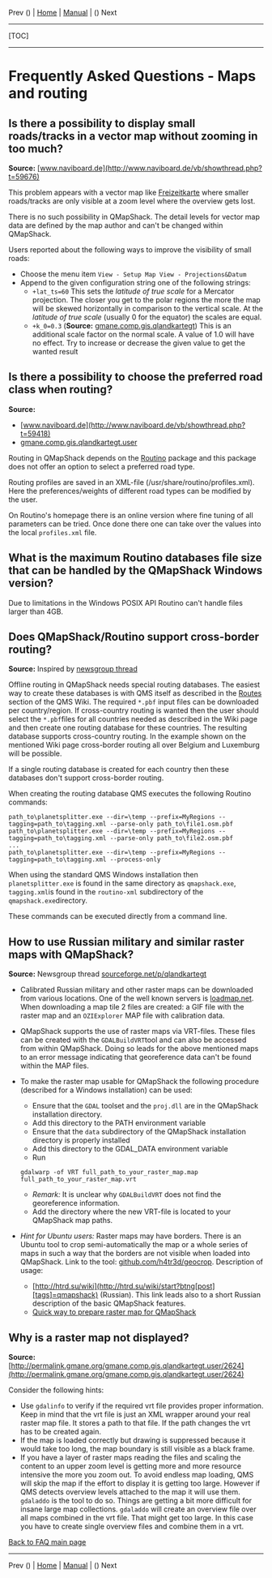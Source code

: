 Prev () | [Home](Home) | [Manual](DocMain) | () Next
- - -
[TOC]
- - -

# Frequently Asked Questions - Maps and routing

## Is there a possibility to display small roads/tracks in a vector map without zooming in too much?

**Source:** [www.naviboard.de](http://www.naviboard.de/vb/showthread.php?t=59676)

This problem appears with a vector map like [Freizeitkarte](http://www.freizeitkarte-osm.de/) where smaller 
roads/tracks are only visible at a zoom level where the overview gets lost.

There is no such possibility in QMapShack. The detail levels for vector map data are defined by the map author and can't be
changed within QMapShack.

Users reported about the following ways to improve the visibility of small roads:

* Choose the menu item `View - Setup Map View - Projections&Datum`
* Append to the given configuration string one of the following strings:
  * `+lat_ts=60` This sets the *latitude of true scale* for a Mercator projection. The closer you get to the polar regions the more the map will be skewed horizontally in comparison to the vertical scale. At the *latitude of true scale* (usually 0 for the equator) the scales are equal.
  * `+k_0=0.3` (**Source:** [gmane.comp.gis.qlandkartegt](http://permalink.gmane.org/gmane.comp.gis.qlandkartegt.user/2688))  This is an additional scale factor on the normal scale. A value of 1.0 will have no effect. Try to increase or decrease the given value to get the wanted result

## Is there a possibility to choose the preferred road class when routing?

**Source:** 
 * [www.naviboard.de](http://www.naviboard.de/vb/showthread.php?t=59418)
 * [gmane.comp.gis.qlandkartegt.user](http://permalink.gmane.org/gmane.comp.gis.qlandkartegt.user/2626)

Routing in QMapShack depends on the [Routino](http://routino.org) package and this package does not offer an option to select a preferred road type.

Routing profiles are saved in an XML-file (/usr/share/routino/profiles.xml). Here the preferences/weights of 
different road types can be modified by the user.

On Routino's homepage there is an online version where fine
tuning of all parameters can be tried. Once done there one can take over the values into the local `profiles.xml` file.

## What is the maximum Routino databases file size that can be handled by the QMapShack Windows version?

Due to limitations in the Windows POSIX API Routino can't handle files larger than 4GB.

## Does QMapShack/Routino support cross-border routing?

**Source:** Inspired by [newsgroup thread](https://sourceforge.net/p/qlandkartegt/mailman/qlandkartegt-users/thread/1450466213.2419.8.camel%40knibb.myzen.co.uk/#msg34706080)

Offline routing in QMapShack needs special routing databases. The easiest way to create these databases is with QMS itself
as described in the [Routes](DocGisItemsRte) section of the QMS Wiki. The required `*.pbf` input files can be downloaded per country/region.
If cross-country routing is wanted then the user should select the `*.pbf`files for all countries needed as described in the Wiki page
and then create one routing database for these countries. The resulting database supports cross-country routing. In the example shown
on the mentioned Wiki page cross-border routing all over Belgium and Luxemburg will be possible. 

If a single routing database is created for each country then these databases don't support cross-border routing.

When creating the routing database QMS executes the following Routino commands:

    path_to\planetsplitter.exe --dir=\temp --prefix=MyRegions --tagging=path_to\tagging.xml --parse-only path_to\file1.osm.pbf 
    path_to\planetsplitter.exe --dir=\temp --prefix=MyRegions --tagging=path_to\tagging.xml --parse-only path_to\file2.osm.pbf 
    ...
    path_to\planetsplitter.exe --dir=\temp --prefix=MyRegions --tagging=path_to\tagging.xml --process-only    

When using the standard QMS Windows installation then `planetsplitter.exe` is found in the same directory as `qmapshack.exe`,
`tagging.xml`is found in the `routino-xml` subdirectory of the `qmapshack.exe`directory.
    
These commands can be executed directly from a command line.
    
## How to use Russian military and similar raster maps with QMapShack?

**Source:** Newsgroup thread [sourceforge.net/p/qlandkartegt](https://sourceforge.net/p/qlandkartegt/mailman/message/34518807/)

* Calibrated Russian military and other raster maps can be downloaded from various locations.
One of the well known servers is [loadmap.net](http://loadmap.net). When downloading a map tile 2 files are created:
a GIF file with the raster map and an `OZIExplorer` MAP file with calibration data.

* QMapShack supports the use of raster maps via VRT-files. These files can be created with the `GDALBuildVRT`tool
and can also be accessed from within QMapShack.
Doing so leads for the above mentioned maps to an error message indicating that
georeference data can't be found within the MAP files. 

* To make the raster map usable for QMapShack the following procedure (described for a Windows installation) can be used:
    * Ensure that the `GDAL` toolset and the `proj.dll` are in the QMapShack installation directory.
    * Add this directory to the PATH environment variable
    * Ensure that the `data` subdirectory of the QMapShack installation directory is properly installed
    * Add this directory to the GDAL_DATA environment variable
    * Run 
    
    `gdalwarp -of VRT full_path_to_your_raster_map.map full_path_to_your_raster_map.vrt`

    * _Remark:_ It is unclear why `GDALBuildVRT` does not find the georeference information. 
    * Add the directory where the new VRT-file is located to your QMapShack map paths.
    
* _Hint for Ubuntu users:_ Raster maps may have borders. There is an Ubuntu tool to crop semi-automatically the map or a whole series of maps in such a way that the borders are not visible when loaded into QMapShack. Link to the tool: [github.com/h4tr3d/geocrop](https://github.com/h4tr3d/geocrop). Description of usage: 
    * [http://htrd.su/wiki](http://htrd.su/wiki/start?btng[post][tags]=qmapshack) (Russian). This link leads also to a short Russian description of the basic QMapShack features.
    * [Quick way to prepare raster map for QMapShack](QuickWayToPrepareRasterMapForQMapShack)

## Why is a raster map not displayed?   
  
**Source:** [http://permalink.gmane.org/gmane.comp.gis.qlandkartegt.user/2624](http://permalink.gmane.org/gmane.comp.gis.qlandkartegt.user/2624)

Consider the following hints:
* Use `gdalinfo` to verify if the required vrt file provides proper information. Keep in mind that the vrt file 
  is just an XML wrapper around your
  real raster map file. It stores a path to that file. If the path changes
  the vrt has to be created again.
* If the map is loaded correctly but drawing is suppressed because it
  would take too long, the map boundary is still visible as a black frame. 
* If you have a layer of raster maps reading the files and scaling the content to an upper zoom level is 
  getting more and more resource intensive the more you zoom out. To avoid endless map loading, QMS will 
  skip the map if the effort to display it is getting too large.
  However if QMS detects overview levels attached to the map it will use them. `gdaladdo` is the tool to do so. 
  Things are getting a bit more difficult for insane large map collections. `gdaladdo` will create an overview 
  file over all maps combined in the vrt file. That might get too large. In this case you have to create single
  overview files and combine them in a vrt. 
  
[Back to FAQ main page](DocFaq)

  

- - -
Prev () | [Home](Home) | [Manual](DocMain) | () Next
